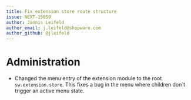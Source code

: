 ```yaml
---
title: Fix extension store route structure
issue: NEXT-15059
author: Jannis Leifeld
author_email: j.leifeld@shopware.com 
author_github: @jleifeld
---
```

# Administration
* Changed the menu entry of the extension module to the root `sw.extension.store`. This fixes a bug in the menu where children don´t trigger an active menu state.

